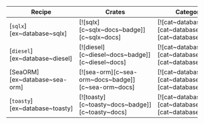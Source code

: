 | Recipe | Crates | Categories |
|--------|--------|------------|
| [`sqlx`][ex~database~sqlx] | [![sqlx][c~sqlx~docs~badge]][c~sqlx~docs] | [![cat~database][cat~database~badge]][cat~database] |
| [`diesel`][ex~database~diesel] | [![diesel][c~diesel~docs~badge]][c~diesel~docs] | [![cat~database][cat~database~badge]][cat~database] |
| [SeaORM][ex~database~sea-orm] | [![sea-orm][c~sea-orm~docs~badge]][c~sea-orm~docs] | [![cat~database][cat~database~badge]][cat~database] |
| [`toasty`][ex~database~toasty] | [![toasty][c~toasty~docs~badge]][c~toasty~docs] | [![cat~database][cat~database~badge]][cat~database] |
